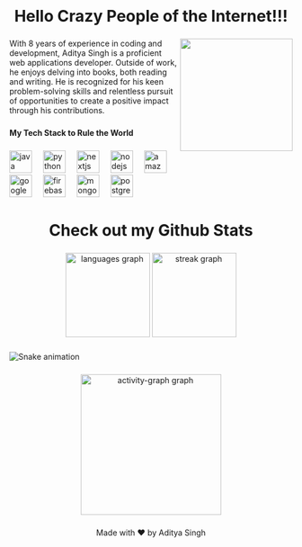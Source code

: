 <br clear="both">

<h1 align="center">Hello Crazy People of the Internet!!!</h1>

###

<img align="right" height="200" src="https://i.imgflip.com/65efzo.gif"  />

###

<p align="left">With 8 years of experience in coding and development, Aditya Singh is a proficient web applications developer. Outside of work, he enjoys delving into books, both reading and writing. He is recognized for his keen problem-solving skills and relentless pursuit of opportunities to create a positive impact through his contributions.</p>

###

<h4 align="left">My Tech Stack to Rule the World</h4>

###

<div align="left">
  <img src="https://cdn.jsdelivr.net/gh/devicons/devicon/icons/java/java-original.svg" height="40" alt="java logo"  />
  <img width="12" />
  <img src="https://cdn.jsdelivr.net/gh/devicons/devicon/icons/python/python-original.svg" height="40" alt="python logo"  />
  <img width="12" />
  <img src="https://cdn.jsdelivr.net/gh/devicons/devicon/icons/nextjs/nextjs-original.svg" height="40" alt="nextjs logo"  />
  <img width="12" />
  <img src="https://cdn.jsdelivr.net/gh/devicons/devicon/icons/nodejs/nodejs-original.svg" height="40" alt="nodejs logo"  />
  <img width="12" />
  <img src="https://cdn.jsdelivr.net/gh/devicons/devicon/icons/amazonwebservices/amazonwebservices-plain-wordmark.svg" height="40" alt="amazonwebservices logo"  />
  <img width="12" />
  <img src="https://cdn.jsdelivr.net/gh/devicons/devicon/icons/googlecloud/googlecloud-original.svg" height="40" alt="googlecloud logo"  />
  <img width="12" />
  <img src="https://cdn.jsdelivr.net/gh/devicons/devicon/icons/firebase/firebase-plain.svg" height="40" alt="firebase logo"  />
  <img width="12" />
  <img src="https://cdn.jsdelivr.net/gh/devicons/devicon/icons/mongodb/mongodb-original.svg" height="40" alt="mongodb logo"  />
  <img width="12" />
  <img src="https://cdn.jsdelivr.net/gh/devicons/devicon/icons/postgresql/postgresql-original.svg" height="40" alt="postgresql logo"  />
</div>

###

<h1 align="center">Check out my Github Stats</h1>

###

<div align="center">
  <img src="https://github-readme-stats.vercel.app/api/top-langs?username=ARH-MNAJS&locale=en&hide_title=false&layout=compact&card_width=320&langs_count=6&theme=vue&hide_border=true&order=2&custom_title=Am%20Best%20Known%20For" height="150" alt="languages graph"  />
  <img src="https://streak-stats.demolab.com?user=ARH-MNAJS&locale=en&mode=daily&theme=vue&hide_border=true&border_radius=5&date_format=M%20j%5B,%20Y%5D&order=3" height="150" alt="streak graph"  />
</div>

###

<img src="https://raw.githubusercontent.com/ARH-MNAJS/ARH-MNAJS/output/snake.svg" alt="Snake animation" />

###

<div align="center">
  <img src="https://github-readme-activity-graph.vercel.app/graph?username=ARH-MNAJS&radius=5&theme=github-light&area=true&order=5&custom_title=What%20I%20have%20been%20doing%20lately....&hide_border=true" height="250" alt="activity-graph graph"  />
</div>

###

<p align="center">Made with ❤️ by Aditya Singh</p>

###
